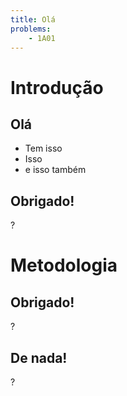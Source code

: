 ```yaml
---
title: Olá
problems:
    - 1A01
---
```


# Introdução

## Olá

- Tem isso
- Isso 
- e isso também

## Obrigado!

?

# Metodologia

## Obrigado!

?


## De nada!

?